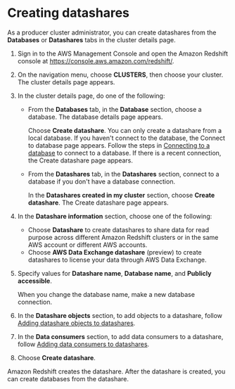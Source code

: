 # Creating datashares<a name="create-datashare-console"></a>

As a producer cluster administrator, you can create datashares from the **Databases** or **Datashares** tabs in the cluster details page\.

1. Sign in to the AWS Management Console and open the Amazon Redshift console at [https://console\.aws\.amazon\.com/redshift/](https://console.aws.amazon.com/redshift/)\.

1. On the navigation menu, choose **CLUSTERS**, then choose your cluster\. The cluster details page appears\.

1. In the cluster details page, do one of the following:
   + From the **Databases** tab, in the **Database** section, choose a database\. The database details page appears\.

     Choose **Create datashare**\. You can only create a datashare from a local database\. If you haven't connect to the database, the Connect to database page appears\. Follow the steps in [Connecting to a database](connect-database-console.md) to connect to a database\. If there is a recent connection, the Create datashare page appears\. 
   + From the **Datashares** tab, in the **Datashares** section, connect to a database if you don't have a database connection\.

     In the **Datashares created in my cluster** section, choose **Create datashare**\. The Create datashare page appears\.

1. In the **Datashare information** section, choose one of the following:
   + Choose **Datashare** to create datashares to share data for read purpose across different Amazon Redshift clusters or in the same AWS account or different AWS accounts\.
   + Choose **AWS Data Exchange datashare** \(preview\) to create datashares to license your data through AWS Data Exchange\.

1. Specify values for **Datashare name**, **Database name**, and **Publicly accessible**\.

   When you change the database name, make a new database connection\.

1. In the **Datashare objects** section, to add objects to a datashare, follow [Adding datashare objects to datashares](add-datashare-object-console.md)\.

1. In the **Data consumers** section, to add data consumers to a datashare, follow [Adding data consumers to datashares](add-data-consumer-console.md)\.

1. Choose **Create datashare**\.

Amazon Redshift creates the datashare\. After the datashare is created, you can create databases from the datashare\.